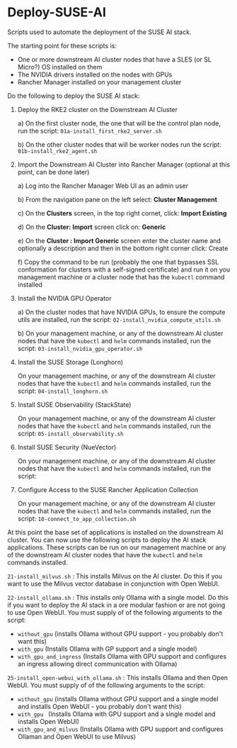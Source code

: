 # Deploy-SUSE-AI

Scripts used to automate the deployment of the SUSE AI stack.

The starting point for these scripts is:

* One or more downstream AI cluster nodes that have a SLES (or SL Micro?) OS installed on them 
* The NVIDIA drivers installed on the nodes with GPUs
* Rancher Manager installed on your management cluster

Do the following to deploy the SUSE AI stack:

1) Deploy the RKE2 cluster on the Downstream AI Cluster
   
   a) On the first cluster node, the one that will be the control plan node, run the script: `01a-install_first_rke2_server.sh`   
   
   b) On the other cluster nodes that will be worker nodes run the script: `01b-install_rke2_agent.sh`

2) Import the Downstream AI Cluster into Rancher Manager (optional at this point, can be done later)
   
   a) Log into the Rancher Manager Web UI as an admin user
   
   b) From the navigation pane on the left select: **Cluster Management**
   
   c) On the **Clusters** screen, in the top right cornet, click: **Import Existing**
   
   d) On the **Cluster: Import** screen click on: **Generic**
   
   e) On the **Cluster : Import Generic** screen enter the cluster name and optionally a description and then in the bottom right corner click: Create
   
   f) Copy the command to be run (probably the one that bypasses SSL conformation for clusters with a self-signed certificate) and run it on you management machine or a cluster node that has the `kubectl` command installed


3) Install the NVIDIA GPU Operator
   
   a) On the cluster nodes that have NVIDIA GPUs, to ensure the compute utils are installed, run the script: `02-install_nvidia_compute_utils.sh`
  
   b) On your management machine, or any of the downstream AI cluster nodes that have the `kubectl` and `helm` commands installed, run the script: `03-install_nvidia_gpu_operator.sh`


4) Install the SUSE Storage (Longhorn)
   
   On your management machine, or any of the downstream AI cluster nodes that have the `kubectl` and `helm` commands installed, run the script: `04-install_longhorn.sh`


5) Install SUSE Observability (StackState)
   
   On your management machine, or any of the downstream AI cluster nodes that have the `kubectl` and `helm` commands installed, run the script: `05-install_observability.sh`


6) Install SUSE Security (NueVector)
   
   On your management machine, or any of the downstream AI cluster nodes that have the `kubectl` and `helm` commands installed, run the script:


7) Configure Access to the SUSE Rancher Application Collection
   
   On your management machine, or any of the downstream AI cluster nodes that have the `kubectl` and `helm` commands installed, run the script: `10-connect_to_app_collection.sh`


At this point the base set of applications is installed on the downstream AI cluster. You can now use the following scripts to deploy the AI stack applications. These scripts can be run on our management machine or any of the downstream AI cluster nodes that have the `kubectl` and `helm` commands installed.

`21-install_milvus.sh` : This installs Milvus on the AI cluster. Do this if you want to use the Milvus vector database in conjunction with Open WebUI.

`22-install_ollama.sh` : This installs only Ollama with a single model. Do this if you want to deploy the AI stack in a ore modular fashion or are not going to use Open WebUI. You must supply of of the following arguments to the script:

* `without_gpu` (installs Ollama without GPU support - you probably don't want this)
* `with_gpu`  (Installs Ollama with GP support and a single model)
* `with_gpu_and_ingress`  (Installs Ollama with GPU support and configures an ingress allowing direct communication with Ollama)

`25-install_open-webui_with_ollama.sh` : This installs Ollama and then Open WebUI. You must supply of of the following arguments to the script:

* `without_gpu` (installs Ollama without GPU support and a single model and installs Open WebUI - you probably don't want this)
* `with_gpu ` (Installs Ollama with GPU support and a single model and installs Open WebUI)
* `with_gpu_and_milvus`  (Installs Ollama with GPU support and configures Ollaman and Open WebUI to use Milvus)
